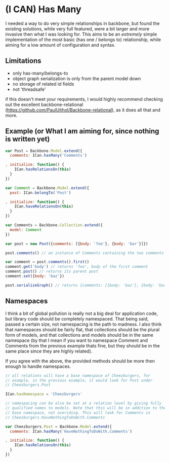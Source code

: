 (I CAN) Has Many
================

I needed a way to do very simple relationships in backbone, but found
the existing solutions, while very full featured, were a bit larger and
more invasive then what I was looking for. This aims to be an _extremely_
simple implementation of the most basic (has one / belongs to)
relationship, while aiming for a low amount of configuration and syntax.


Limitations
-----------

 - only has-many/belongs-to
 - object graph serialization is only from the parent model down
 - no storage of related id fields
 - not 'threadsafe'

if this doesn't meet your requirements, I would highly recommend
checking out the excellent backbone-relational
(https://github.com/PaulUithol/Backbone-relational), as it does all that
and more.

Example (or What I am aiming for, since nothing is written yet)
---------------------------------------------------------------

```javascript
var Post = Backbone.Model.extend({
  comments: ICan.hasMany('Comments')

, initialize: function() {
    ICan.hasRelationsOn(this)
  }
})

var Comment = Backbone.Model.extend({
  post: ICan.belongTo('Post')

, initialize: function() {
    ICan.haveRelationsOn(this)
  }
})

var Comments = Backbone.Collection.extend({
  model: Comment
})

var post = new Post({comments: [{body: 'foo'}, {body: 'bar'}]})

post.comments() // an instance of Comments containing the two comments specified

var comment = post.comments().first()
comment.get('body') // returns 'foo', body of the first comment
comment.post() // returns its parent post
comment.set({body: 'baz'})

post.serializeGraph() // returns {comments: [{body: 'baz'}, {body: 'bar'}]}
```

Namespaces
----------

I think a bit of global pollution is really not a big deal for
application code, but library code should be completely namespaced. That
being said, passed a certain size, not namespacing is the path to
madness. I also think that namespaces should be fairly flat, that
collections should be the plural form of models, and that collections
and models should be in the same namespace (by that I mean if you want
to namespace Comment and Comments from the previous example thats fine,
but they should be in the same place since they are highly related).

If you agree with the above, the provided methods should be more then
enough to handle namespaces.

```javascript
// all relations will have a base namespace of Cheezburgers, for
// example, in the previous example, it would look for Post under
// Cheezburgers.Post

ICan.hasNamespace = 'Cheezburgers'

// namespacing can be also be set at a relation level by giving fully
// qualified names to models. Note that this will be in addition to the
// base namespace, not overiding. This will look for Comments in
// Cheezburgers.HaveNothingToDoWith.Comments

var Cheezburgers.Post = Backbone.Model.extend({
  comments: ICan.hasMany('HaveNothingToDoWith.Comments')

, initialize: function() {
    ICan.hasRelationsOn(this)
  }
})
```
